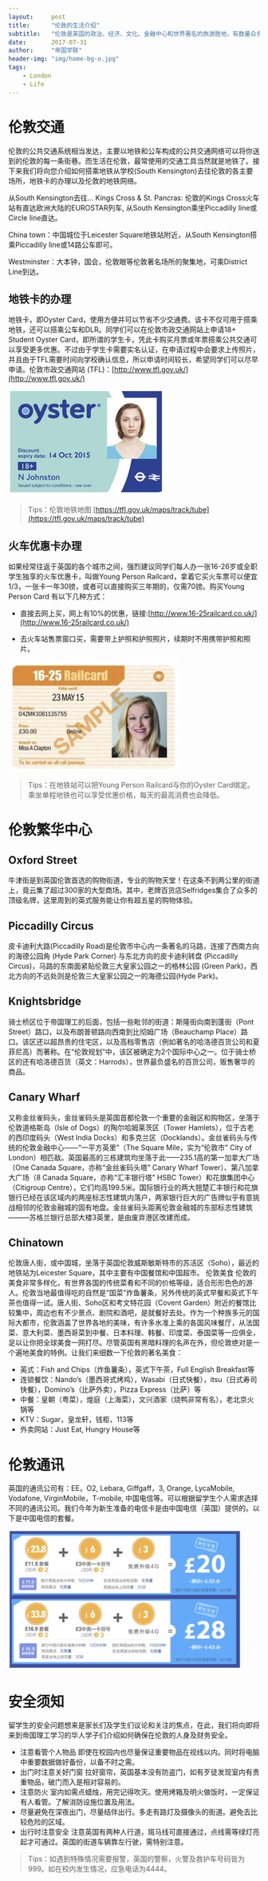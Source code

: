 ```yaml
---
layout:     post
title:      "伦敦的生活介绍"
subtitle:   "伦敦是英国的政治、经济、文化、金融中心和世界著名的旅游胜地，有数量众多的名胜景点与博物馆。伦敦是多元化的大都市，居民来自世界各地，一座种族、宗教与文化的大熔炉城市，使用的语言超过300多种，是全球化的典范。"
date:       2017-07-31
author:     "帝国学联"
header-img: "img/home-bg-o.jpg"
tags:
    - London
    - Life
---
```



# 伦敦交通

伦敦的公共交通系统相当发达，主要以地铁和公车构成的公共交通网络可以将你送到的伦敦的每一条街巷。而生活在伦敦，最常使用的交通工具当然就是地铁了。接下来我们将向您介绍如何搭乘地铁从学校(South Kensington)去往伦敦的各主要场所，地铁卡的办理以及伦敦的地铁网络。

从South Kensington去往…
Kings Cross & St. Pancras: 伦敦的Kings Cross火车站有直达欧洲大陆的EUROSTAR列车, 从South Kensington乘坐Piccadilly line或Circle line直达。

China town：中国城位于Leicester Square地铁站附近，从South Kensington搭乘Piccadilly line或14路公车即可。

Westminster：大本钟，国会，伦敦眼等伦敦著名场所的聚集地，可乘District Line到达。


## 地铁卡的办理

地铁卡，即Oyster Card，使用方便并可以节省不少交通费。该卡不仅可用于搭乘地铁，还可以搭乘公车和DLR。同学们可以在伦敦市政交通网站上申请18+ Student Oyster Card，即所谓的学生卡，凭此卡购买月票或年票搭乘公共交通可以享受更多优惠。不过由于学生卡需要实名认证，在申请过程中会要求上传照片，并且由于TFL需要时间向学校确认信息，所以申请时间较长，希望同学们可以尽早申请。伦敦市政交通网站 (TFL)：[http://www.tfl.gov.uk/](http://www.tfl.gov.uk/)

![map](/img/oyster.jpg)

> Tips：伦敦地铁地图 [https://tfl.gov.uk/maps/track/tube](https://tfl.gov.uk/maps/track/tube)

## 火车优惠卡办理

如果经常往返于英国的各个城市之间，强烈建议同学们每人办一张16-26岁或全职学生独享的火车优惠卡，叫做Young Person Railcard，拿着它买火车票可以便宜1/3，一张卡一年30镑，或者可以直接购买三年期的，仅需70镑。购买Young Person Card 有以下几种方式：

-	直接去网上买，网上有10%的优惠，链接:[http://www.16-25railcard.co.uk/](http://www.16-25railcard.co.uk/)

- 去火车站售票窗口买，需要带上护照和护照照片，续期时不用携带护照和照片。

![map](/img/young-person.jpg)

> Tips：在地铁站可以把Young Person Railcard与你的Oyster Card绑定。乘坐单程地铁也可以享受优惠价格，每天的最高消费也会降低。

# 伦敦繁华中心

## Oxford Street

牛津街是到英国伦敦首选的购物街道，专业的购物天堂！在这条不到两公里的街道上，竟云集了超过300家的大型商场。其中，老牌百货店Selfridges集合了众多的顶级名牌，这里周到的英式服务能让你有超五星的购物体验。

## Piccadilly Circus

皮卡迪利大路(Piccadilly Road)是伦敦市中心内一条著名的马路，连接了西南方向的海德公园角 (Hyde Park Corner) 与东北方向的皮卡迪利转盘 (Piccadilly Circus)，马路的东南面紧贴伦敦三大皇家公园之一的格林公园 (Green Park)，西北方向的不远处则是伦敦三大皇家公园之一的海德公园(Hyde Park)。

## Knightsbridge

骑士桥区位于帝国理工的后面，包括一些毗邻的街道：斯隆街向南到蓬街（Pont Street）路口，以及布朗普顿路向西南到比彻姆广场（Beauchamp Place）路口。该区还以超昂贵的住宅区，以及高档零售店（例如著名的哈洛德百货公司和夏菲尼高）而著称。在“伦敦规划”中，该区被确定为2个国际中心之一。位于骑士桥区的还有哈洛德百货（英文：Harrods），世界最负盛名的百货公司，贩售奢华的商品。

## Canary Wharf

又称金丝雀码头，金丝雀码头是英国首都伦敦一个重要的金融区和购物区，坐落于伦敦道格斯岛（Isle of Dogs）的陶尔哈姆莱茨区（Tower Hamlets），位于古老的西印度码头（West India Docks）和多克兰区（Docklands）。金丝雀码头与传统的伦敦金融中心——“一平方英里”（The Square Mile，实为“伦敦市” City of London）相匹敌。英国最高的三栋建筑均坐落于此——235.1高的第一加拿大广场（One Canada Square，亦称“金丝雀码头塔” Canary Wharf Tower）、第八加拿大广场（8 Canada Square，亦称“汇丰银行塔” HSBC Tower）和花旗集团中心（Citigroup Centre），它们均高199.5米。国际银行业的两大翘楚汇丰银行和花旗银行已经在该区域内的两座标志性建筑内落户，两家银行巨大的广告牌似乎有意挑战相邻的伦敦金融城的固有地盘。金丝雀码头距离伦敦金融城的东部标志性建筑———苏格兰银行总部大楼3英里，是由废弃港区改建而成。

## Chinatown
伦敦唐人街，或中国城，坐落于英国伦敦威斯敏斯特市的苏活区（Soho），最近的地铁站为Leicester Square，其中主要有中国餐馆和中国超市。
伦敦美食
伦敦的美食非常多样化，有世界各国的传统菜肴和不同的价格等级，适合形形色色的游人。伦敦当地最值得吃的自然是“国菜”炸鱼薯条，另外传统的英式早餐和英式下午茶也值得一试。唐人街、Soho区和考文特花园（Covent Garden）附近的餐馆比较集中，周边也有不少景点、剧院和酒吧，是就餐好去处。作为一个种族多元的国际大都市，伦敦涵盖了世界各地的美味，有许多水准上乘的各国风味餐厅，从法国菜、意大利菜、墨西哥菜到中餐、日本料理、韩餐、印度菜、泰国菜等一应俱全，足以让你把全球美食一网打尽。尽管英国有黑暗料理的名声在外，但伦敦绝对是一个遍地美食的特例。让我们来细数一下伦敦的著名美食：
- 英式：Fish and Chips（炸鱼薯条），英式下午茶，Full English Breakfast等
- 连锁餐饮：Nando’s（墨西哥式烤鸡），Wasabi（日式快餐），itsu（日式寿司快餐），Domino’s（比萨外卖），Pizza Express（比萨）等
- 中餐：皇朝（粤菜），煌庭（上海菜），文兴酒家（烧鸭非常有名），老北京火锅等
- KTV：Sugar，皇龙轩，钱柜，113等
- 外卖网站：Just Eat, Hungry House等

# 伦敦通讯

英国的通讯公司有：EE，O2, Lebara, Giffgaff，3, Orange, LycaMobile, Vodafone, VirginMobile，T-mobile, 中国电信等。可以根据留学生个人需求选择不同的通讯公司。我们今年为新生准备的电信卡是由中国电信（英国）提供的。以下是中国电信的套餐。

![map](/img/chinatel.jpg)

# 安全须知

留学生的安全问题想来是家长们及学生们议论和关注的焦点，在此，我们将向即将来到帝国理工学习的华人学子们介绍如何确保在伦敦的人身及财务安全。

- 注意看管个人物品 即使在校园内也尽量保证重要物品在视线以内。同时将电脑中重要数据做好备份，以备不时之需。
- 出门时注意关好门窗 拉好窗帘，英国基本没有防盗门，如有歹徒发现室内有贵重物品，破门而入是相对容易的。
- 注意防火 室内如需点蜡烛，用完记得吹灭。使用烤箱及明火做饭时，一定保证有人看管。了解消防设施位置及用法。
- 尽量避免在深夜出门，尽量结伴出行。多走有路灯及摄像头的街道。避免去比较危险的区域。
- 出行时注意安全 注意英国有两种人行道，斑马线可直接通过，点线需等绿灯亮起才可通过。英国的街道车辆靠左行驶，需特别注意。

> Tips：如遇到特殊情况需要报警，英国的警察，火警及救护车号码皆为999。如在校内发生情况，应急电话为4444。
